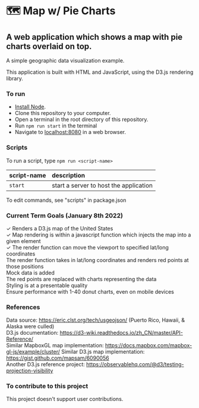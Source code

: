 🗺️ Map w/ Pie Charts
===
A web application which shows a map with pie charts overlaid on top.
---
A simple geographic data visualization example.

This application is built with HTML and JavaScript, using the D3.js rendering library.

### To run
* [Install Node].
* Clone this repository to your computer.
* Open a terminal in the root directory of this repository.
* Run `npm run start` in the terminal
* Navigate to [localhost:8080] in a web browser.

### Scripts
To run a script, type `npm run <script-name>`

| script-name | description |
|:----------- |:----------- |
| `start` | start a server to host the application |

To edit commands, see "scripts" in package.json

### Current Term Goals (January 8th 2022)
✓ Renders a D3.js map of the United States  
✓ Map rendering is within a javascript function which injects the map into a given element  
✓ The render function can move the viewport to specified lat/long coordinates  
The render function takes in lat/long coordinates and renders red points at those positions  
Mock data is added  
The red points are replaced with charts representing the data  
Styling is at a presentable quality  
Ensure performance with 1-40 donut charts, even on mobile devices  

### References
Data source: https://eric.clst.org/tech/usgeojson/ (Puerto Rico, Hawaii, & Alaska were culled)  
D3.js documentation: https://d3-wiki.readthedocs.io/zh_CN/master/API-Reference/  
Similar MapboxGL map implementation: https://docs.mapbox.com/mapbox-gl-js/example/cluster/
Similar D3.js map implementation: https://gist.github.com/mapsam/6090056  
Another D3.js reference project: https://observablehq.com/@d3/testing-projection-visibility  

### To contribute to this project
This project doesn't support user contributions.

[Install Node]: https://nodejs.org/en/download/
[localhost:8080]: http://localhost:8080
